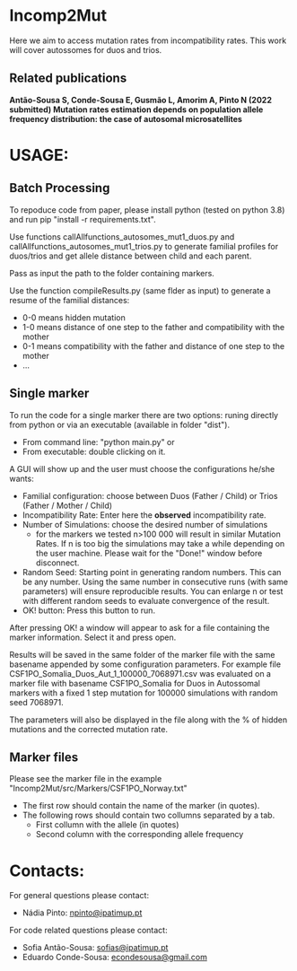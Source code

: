 # Incomp2Mut

Here we aim to access mutation rates from incompatibility rates.
This work will cover autossomes for duos and trios.

## Related publications
**Antão-Sousa S, Conde-Sousa E, Gusmão L, Amorim A, Pinto N (2022 submitted) 
Mutation rates estimation depends on population allele frequency distribution: the case of autosomal microsatellites**


# USAGE:
## Batch Processing
To repoduce code from paper, please install python (tested on python 3.8) and run pip "install -r requirements.txt".

Use functions callAllfunctions_autosomes_mut1_duos.py and callAllfunctions_autosomes_mut1_trios.py to generate familial profiles for duos/trios and get allele distance between child and each parent.

Pass as input the path to the folder containing markers.

Use the function compileResults.py (same flder as input) to generate a resume of the familial distances:
* 0-0 means hidden mutation
* 1-0 means distance of one step to the father and compatibility with the mother
* 0-1 means compatibility with the father and distance of one step to the mother
* ...

## Single marker
To run the code for a single marker there are two options: runing directly from python or via an executable (available in folder "dist"). 

* From command line: "python main.py" or 
* From executable: double clicking on it.

A GUI will show up and the user must choose the configurations he/she wants:
* Familial configuration: choose between Duos (Father / Child) or Trios (Father / Mother / Child)
* Incompatibility Rate: Enter here the **observed** incompatibility rate.
* Number of Simulations: choose the desired number of simulations
	* for the markers we tested n>100 000 will result in similar Mutation Rates. If n is too big the simulations may take a while depending on the user machine. Please wait for the "Done!" window before disconnect.
* Random Seed: Starting point in generating random numbers. This can be any number. Using the same number in consecutive runs (with same parameters) will ensure reproducible results. You can enlarge n or test with different random seeds to evaluate convergence of the result.
* OK! button: Press this button to run.

After pressing OK! a window will appear to ask for a file containing the marker information. Select it and press open.

Results will be saved in the same folder of the marker file with the same basename appended by some configuration parameters. 
For example file CSF1PO_Somalia_Duos_Aut_1_100000_7068971.csv was evaluated on a marker file with basename CSF1PO_Somalia 
for Duos in Autossomal markers with a fixed 1 step mutation for 100000 simulations with random seed 7068971.

The parameters will also be displayed in the file along with the % of hidden mutations and the corrected mutation rate.


## Marker files
Please see the marker file in the example "Incomp2Mut/src/Markers/CSF1PO_Norway.txt"
* The first row should contain the name of the marker (in quotes).
* The following rows should contain two collumns separated by a tab.
	* First collumn with the allele (in quotes)
	* Second column with the corresponding allele frequency
	
# Contacts:
For general questions please contact:
* Nádia Pinto: npinto@ipatimup.pt

For code related questions please contact:
* Sofia Antão-Sousa: sofias@ipatimup.pt
* Eduardo Conde-Sousa: econdesousa@gmail.com
